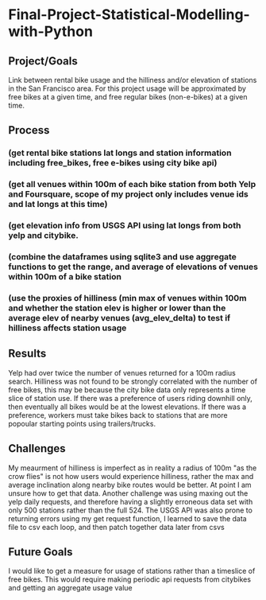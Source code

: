 # Final-Project-Statistical-Modelling-with-Python

## Project/Goals
Link between rental bike usage and the hilliness and/or elevation of stations in the San Francisco area. For this project usage will be approximated by free bikes at a given time, and free regular bikes (non-e-bikes) at a given time. 

## Process
### (get rental bike stations lat longs and station information including free_bikes, free e-bikes using city bike api)
### (get all venues  within 100m of each bike station from both Yelp and Foursquare, scope of my project only includes venue ids and lat longs at this time)
###  (get elevation info from USGS API using lat longs from both yelp and citybike.
### (combine the dataframes using sqlite3 and use aggregate functions to get the range, and average of elevations of venues within  100m of a bike station
### (use the proxies of hilliness (min max of venues within 100m and whether the station elev is higher or lower than the average elev of nearby venues (avg_elev_delta) to test if hilliness affects station usage


## Results
Yelp had over twice the number of venues returned for a 100m radius search. Hilliness was not found to be strongly correlated with the number of free bikes, this may be because the city bike data only represents a time slice of station use. If there was a preference of users riding downhill only, then eventually all bikes would be at the lowest elevations. If there was a preference, workers must take bikes back to stations that are more popoular starting points using trailers/trucks.

## Challenges 
My meaurment of hilliness is imperfect  as in reality a radius of 100m "as the crow flies" is not how users would experience hilliness, rather the max and average inclination along nearby bike routes would be better. At point I am unsure how to get that data. Another challenge was using maxing out the yelp daily requests, and therefore having a slightly erroneous data set with only 500 stations rather than the full 524. The USGS API was also prone to returning errors using my get request function, I learned to save the data file to csv each loop, and then patch together data later from csvs 

## Future Goals
I would like to get a measure for usage of stations rather than a timeslice of free bikes. This would require making periodic api requests from citybikes and getting an aggregate usage value
